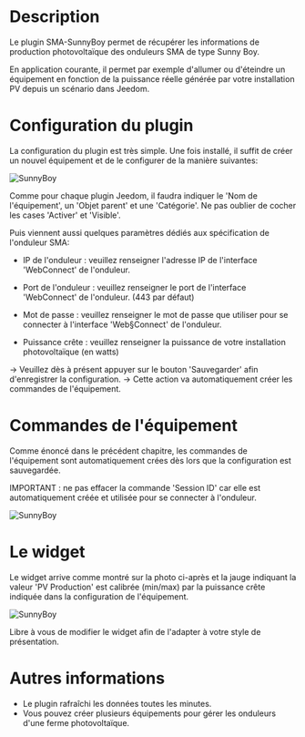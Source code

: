 Description 
===

Le plugin SMA-SunnyBoy permet de récupérer les informations de production photovoltaïque des onduleurs SMA de type Sunny Boy.

En application courante, il permet par exemple d'allumer ou d'éteindre un équipement en fonction de la puissance réelle générée par votre installation PV depuis un scénario dans Jeedom.

Configuration du plugin 
===

La configuration du plugin est très simple.
Une fois installé, il suffit de créer un nouvel équipement et de le configurer de la manière suivantes:

![SunnyBoy](https://sattaz.github.io/Jeedom_SMA_Sunny_Boy/pictures/SMA_SunnyBoy_2.jpg)

Comme pour chaque plugin Jeedom, il faudra indiquer le 'Nom de l'équipement', un 'Objet parent' et une 'Catégorie'.
Ne pas oublier de cocher les cases 'Activer' et 'Visible'.

Puis viennent aussi quelques paramètres dédiés aux spécification de l'onduleur SMA:

-   IP de l'onduleur : veuillez renseigner l'adresse IP de l'interface 'WebConnect' de l'onduleur.

-   Port de l'onduleur : veuillez renseigner le port de l'interface 'WebConnect' de l'onduleur. (443 par défaut)

-   Mot de passe : veuillez renseigner le mot de passe que utiliser pour se connecter à l'interface 'Web§Connect' de l'onduleur.

-   Puissance crête : veuillez renseigner la puissance de votre installation photovoltaïque (en watts)

-> Veuillez dès à présent appuyer sur le bouton 'Sauvegarder' afin d'enregistrer la configuration.
-> Cette action va automatiquement créer les commandes de l'équipement.

Commandes de l'équipement 
===

Comme énoncé dans le précédent chapitre, les commandes de l'équipement sont automatiquement crées dès lors que la configuration est sauvegardée.

IMPORTANT : ne pas effacer la commande 'Session ID' car elle est automatiquement créée et utilisée pour se connecter à l'onduleur.

![SunnyBoy](https://sattaz.github.io/Jeedom_SMA_Sunny_Boy/pictures/SMA_SunnyBoy_3.jpg)



Le widget 
===

Le widget arrive comme montré sur la photo ci-après et la jauge indiquant la valeur 'PV Production' est calibrée (min/max) par la puissance crête indiquée dans la configuration de l'équipement.

![SunnyBoy](https://sattaz.github.io/Jeedom_SMA_Sunny_Boy/pictures/SMA_SunnyBoy_1.jpg)

Libre à vous de modifier le widget afin de l'adapter à votre style de présentation.



Autres informations 
===

* Le plugin rafraîchi les données toutes les minutes.
* Vous pouvez créer plusieurs équipements pour gérer les onduleurs d'une ferme photovoltaïque.

